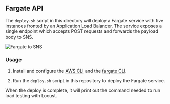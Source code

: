 ## Fargate API

The `deploy.sh` script in this directory will deploy a Fargate service with five instances fronted by an Application Load Balancer. The service exposes a single endpoint which accepts POST requests and forwards the payload body to SNS.

![Fargate to SNS](https://user-images.githubusercontent.com/6509926/53013070-6f1d0180-340a-11e9-860a-4f9962a04792.png)

### Usage

1. Install and configure the [AWS CLI](https://aws.amazon.com/cli/) and the [fargate CLI](http://somanymachines.com/fargate/).

2. Run the `deploy.sh` script in this repository to deploy the Fargate service.

When the deploy is complete, it will print out the command needed to run load testing with Locust.
